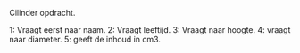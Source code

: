 Cilinder opdracht.

1: Vraagt eerst naar naam.
2: Vraagt leeftijd.
3: Vraagt naar hoogte.
4: vraagt naar diameter.
5: geeft de inhoud in cm3.
